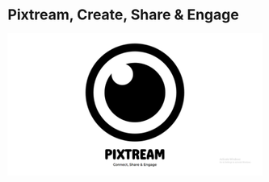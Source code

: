 # Pixtream, Create, Share & Engage
![Screenshot](https://github.com/theRealSain/Pixtream/blob/master/assets/Screenshot.png)
